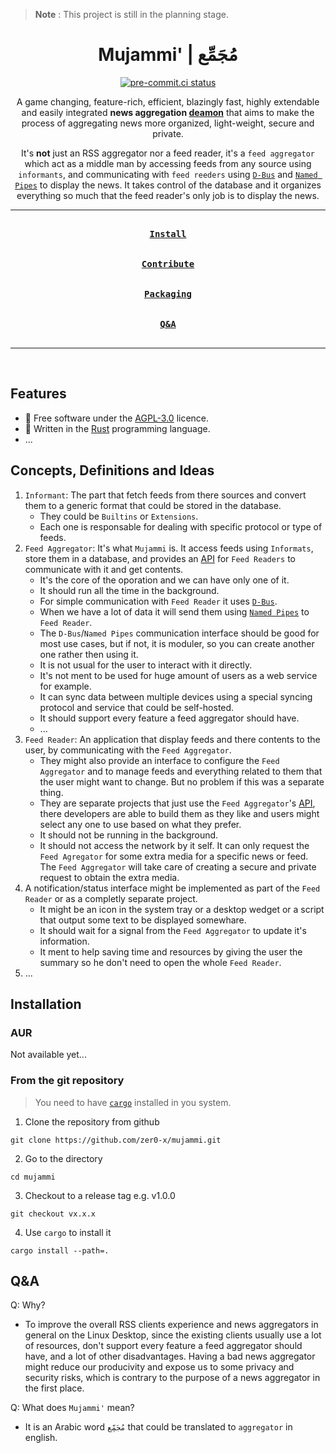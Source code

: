 > **Note** : This project is still in the planning stage.

<div align = center>

<h1>Mujammi' | مُجَمِّع</h1>

[![pre-commit.ci status](https://results.pre-commit.ci/badge/github/zer0-x/mujammi/main.svg)](https://results.pre-commit.ci/latest/github/zer0-x/mujammi/main)

A game changing, feature-rich, efficient, blazingly fast, highly extendable and easily integrated **news aggregation [deamon](<https://en.wikipedia.org/wiki/Daemon_(computing)>)** that aims to make the process of aggregating news more organized, light-weight, secure and private.

It's **not** just an RSS aggregator nor a feed reader, it's a `feed aggregator` which act as a middle man by accessing feeds from any source using `informants`, and communicating with `feed reeders` using [`D-Bus`](https://en.wikipedia.org/wiki/D-Bus) and [`Named Pipes`](https://en.wikipedia.org/wiki/Named_pipe) to display the news. It takes control of the database and it organizes everything so much that the feed reader's only job is to display the news.

---

[<kbd><br><b>Install</b><br><br></kbd>](#installation)
[<kbd><br><b>Contribute</b><br><br></kbd>](CONTRIBUTING.md)
[<kbd><br><b>Packaging</b><br><br></kbd>](PACKAGING.md)
[<kbd><br><b>Q&A</b><br><br></kbd>](#qa)

---

<br>

</div>

## Features

- 🧾 Free software under the [AGPL-3.0](https://www.gnu.org/licenses/agpl-3.0.html) licence.
- 💪 Written in the [Rust](https://www.rust-lang.org/) programming language.
- ...

## Concepts, Definitions and Ideas

1. `Informant`: The part that fetch feeds from there sources and convert them to a generic format that could be stored in the database.
   - They could be `Builtins` or `Extensions`.
   - Each one is responsable for dealing with specific protocol or type of feeds.
2. `Feed Aggregator`: It's what `Mujammi` is. It access feeds using `Informats`, store them in a database, and provides an [API](https://en.wikipedia.org/wiki/API) for `Feed Readers` to communicate with it and get contents.
   - It's the core of the oporation and we can have only one of it.
   - It should run all the time in the background.
   - For simple communication with `Feed Reader` it uses [`D-Bus`](https://en.wikipedia.org/wiki/D-Bus).
   - When we have a lot of data it will send them using [`Named Pipes`](https://en.wikipedia.org/wiki/Named_pipe) to `Feed Reader`.
   - The `D-Bus`/`Named Pipes` communication interface should be good for most use cases, but if not, it is moduler, so you can create another one rather then using it.
   - It is not usual for the user to interact with it directly.
   - It's not ment to be used for huge amount of users as a web service for example.
   - It can sync data between multiple devices using a special syncing protocol and service that could be self-hosted.
   - It should support every feature a feed aggregator should have.
   - ...
3. `Feed Reader`: An application that display feeds and there contents to the user, by communicating with the `Feed Aggregator`.
   - They might also provide an interface to configure the `Feed Aggregator` and to manage feeds and everything related to them that the user might want to change. But no problem if this was a separate thing.
   - They are separate projects that just use the `Feed Aggregator`'s [API](https://en.wikipedia.org/wiki/API), there developers are able to build them as they like and users might select any one to use based on what they prefer.
   - It should not be running in the background.
   - It should not access the network by it self. It can only request the `Feed Agregator` for some extra media for a specific news or feed. The `Feed Aggregator` will take care of creating a secure and private request to obtain the extra media.
4. A notification/status interface might be implemented as part of the `Feed Reader` or as a completly separate project.
   - It might be an icon in the system tray or a desktop wedget or a script that output some text to be displayed somewhare.
   - It should wait for a signal from the `Feed Aggregator` to update it's information.
   - It ment to help saving time and resources by giving the user the summary so he don't need to open the whole `Feed Reader`.
5. ...

## Installation

### AUR

Not available yet...

### From the git repository

> You need to have [`cargo`](https://doc.rust-lang.org/cargo/) installed in you system.

1. Clone the repository from github

```
git clone https://github.com/zer0-x/mujammi.git
```

2. Go to the directory

```
cd mujammi
```

3. Checkout to a release tag e.g. v1.0.0

```
git checkout vx.x.x
```

4. Use `cargo` to install it

```shell
cargo install --path=.
```

## Q&A

Q: Why?

- To improve the overall RSS clients experience and news aggregators in general on the Linux Desktop, since the existing clients usually use a lot of resources, don't support every feature a feed aggregator should have, and a lot of other disadvantages. Having a bad news aggregator might reduce our producivity and expose us to some privacy and security risks, which is contrary to the purpose of a news aggregator in the first place.

Q: What does `Mujammi'` mean?

- It is an Arabic word `مُجَمِّع` that could be translated to `aggregator` in english.

